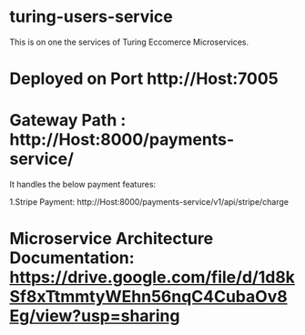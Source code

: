 # turing-users-service

This is on one the services of Turing Eccomerce Microservices. 

# Deployed on Port http://Host:7005

# Gateway Path :  http://Host:8000/payments-service/ 

It handles the below payment features:

1.Stripe Payment: http://Host:8000/payments-service/v1/api/stripe/charge

# Microservice Architecture Documentation: https://drive.google.com/file/d/1d8kSf8xTtmmtyWEhn56nqC4CubaOv8Eg/view?usp=sharing





